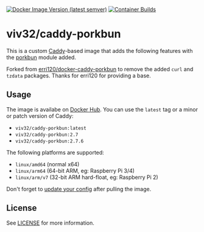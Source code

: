 [![Docker Image Version (latest semver)](https://img.shields.io/docker/v/viv32/caddy-porkbun?label=Docker%20Hub)](https://hub.docker.com/r/viv32/caddy-porkbun) [![Container Builds](https://github.com/viv32/docker-caddy-porkbun/actions/workflows/docker-publish.yml/badge.svg)](https://github.com/viv32/docker-caddy-porkbun/actions/workflows/docker-publish.yml) 

# viv32/caddy-porkbun

This is a custom [Caddy](https://hub.docker.com/_/caddy)-based image that adds the following features with the [porkbun](https://github.com/caddy-dns/porkbun) module added.

Forked from [erri120/docker-caddy-porkbun](https://github.com/erri120/docker-caddy-porkbun) to remove the added `curl` and `tzdata` packages. Thanks for erri120 for providing a base.

## Usage

The image is availabe on [Docker Hub](https://hub.docker.com/r/viv32/caddy-porkbun). You can use the `latest` tag or a minor or patch version of Caddy:

- `viv32/caddy-porkbun:latest`
- `viv32/caddy-porkbun:2.7`
- `viv32/caddy-porkbun:2.7.6`

The following platforms are supported:

- `linux/amd64` (normal x64)
- `linux/arm64` (64-bit ARM, eg: Raspberry Pi 3/4)
- `linux/arm/v7` (32-bit ARM hard-float, eg: Raspberry Pi 2)

Don't forget to [update your config](https://github.com/caddy-dns/porkbun#config-examples) after pulling the image.

## License

See [LICENSE](./LICENSE) for more information.
